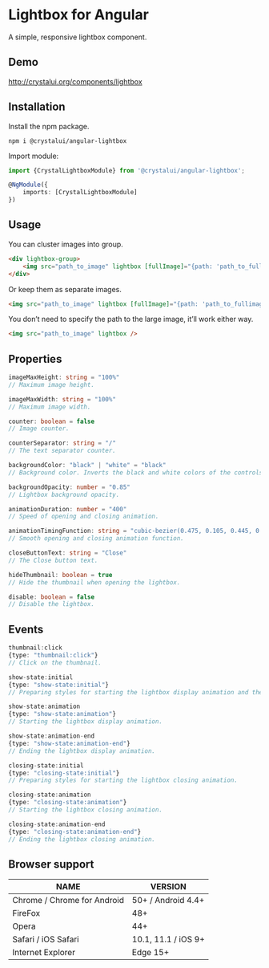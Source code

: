 # Lightbox for Angular

A simple, responsive lightbox component.

## Demo 

http://crystalui.org/components/lightbox

## Installation

Install the npm package.

	npm i @crystalui/angular-lightbox

Import module:

```ts
import {CrystalLightboxModule} from '@crystalui/angular-lightbox';

@NgModule({
    imports: [CrystalLightboxModule]
})
```

## Usage
You can cluster images into group.

```html
<div lightbox-group>
    <img src="path_to_image" lightbox [fullImage]="{path: 'path_to_fullimage'}" />
</div>
```

Or keep them as separate images.

```html
<img src="path_to_image" lightbox [fullImage]="{path: 'path_to_fullimage'}" />
```

You don’t need to specify the path to the large image, it’ll work either way.

```html
<img src="path_to_image" lightbox />
```

## Properties

```ts
imageMaxHeight: string = "100%"
// Maximum image height.

imageMaxWidth: string = "100%"
// Maximum image width.

counter: boolean = false
// Image counter.

counterSeparator: string = "/"
// The text separator counter.

backgroundColor: "black" | "white" = "black"
// Background color. Inverts the black and white colors of the controls and the background.

backgroundOpacity: number = "0.85"
// Lightbox background opacity.

animationDuration: number = "400"
// Speed of opening and closing animation.

animationTimingFunction: string = "cubic-bezier(0.475, 0.105, 0.445, 0.945)"
// Smooth opening and closing animation function.

closeButtonText: string = "Close"
// The Close button text.

hideThumbnail: boolean = true
// Hide the thumbnail when opening the lightbox.

disable: boolean = false
// Disable the lightbox.
```

## Events

```ts
thumbnail:click
{type: "thumbnail:click"}
// Click on the thumbnail.

show-state:initial
{type: "show-state:initial"}
// Preparing styles for starting the lightbox display animation and the preloader display.

show-state:animation
{type: "show-state:animation"}
// Starting the lightbox display animation.

show-state:animation-end
{type: "show-state:animation-end"}
// Ending the lightbox display animation.

closing-state:initial
{type: "closing-state:initial"}
// Preparing styles for starting the lightbox closing animation.

closing-state:animation
{type: "closing-state:animation"}
// Starting the lightbox closing animation.

closing-state:animation-end
{type: "closing-state:animation-end"}
// Ending the lightbox closing animation.
```

## Browser support
| NAME | VERSION |
|------------------------|-------------------------|
| Chrome / Chrome for Android | 50+ / Android 4.4+ |
| FireFox | 48+ |
| Opera | 44+ |
| Safari / iOS Safari | 10.1, 11.1 / iOS 9+ |
| Internet Explorer | Edge 15+ |
